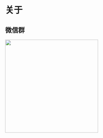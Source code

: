 # 关于

## 微信群

<img src="https://f2c-south.oss-cn-shenzhen.aliyuncs.com/RackHD-dont-del/RackShift/rs-code20201126.jpg" width="300" height="300" align="middle" />
